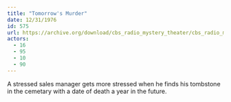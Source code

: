 ```yaml
---
title: "Tomorrow's Murder"
date: 12/31/1976
id: 575
url: https://archive.org/download/cbs_radio_mystery_theater/cbs_radio_mystery_theater-0551-0600.zip/cbs_radio_mystery_theater-0551-0600%2Fcbsrmt_0575_tomorrows_murder.mp3
actors:
  - 16
  - 95
  - 10
  - 90
---
```

A stressed sales manager gets more stressed when he finds his tombstone in the cemetary with a date of death a year in the future.
